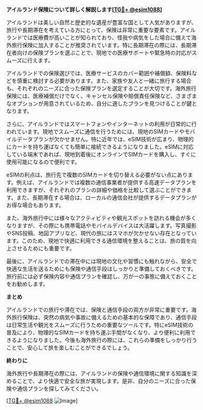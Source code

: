 **アイルランド保険について詳しく解説します[[TG💪+ @esim1088](https://t.me/s/esim1088)]**

アイルランドは美しい自然と歴史的な遺産が豊富な国として人気がありますが、旅行や長期滞在を考えている方にとって、保険は非常に重要な要素です。アイルランドでは医療費が高いことが知られており、怪我や病気をした場合に備えて海外旅行保険に加入することが推奨されています。特に長期滞在の際には、長期滞在者向けの保険プランを選ぶことで、現地での医療サポートや緊急時の対応がスムーズに行えます。

アイルランドでの保険選びでは、医療サービスのカバー範囲や補償額、保険料などを慎重に検討する必要があります。また、家族や友人と一緒に旅行する場合も、それぞれのニーズに合った保険プランを選定することが大切です。海外旅行保険には、医療補償だけでなく、キャンセル保険や賠償責任保険など、さまざまなオプションが用意されているため、自分に適したプランを見つけることが鍵となります。

さらに、アイルランドではスマートフォンやインターネットの利用が日常的に行われています。現地でスムーズに通信を行うためには、現地のSIMカードやモバイルデータプランが欠かせません。特に近年では、eSIM技術が広まり、物理的にカードを持ち運ばなくても簡単に接続できるようになりました。eSIMに対応している端末であれば、現地到着後にオンラインでSIMカードを購入し、すぐに使用可能になるので便利です。

eSIMの利点は、旅行先で複数のSIMカードを切り替える必要がない点にあります。例えば、アイルランドでは複数の通信事業者が提供する高速データプランを利用できますが、それぞれのプランの詳細や価格を比較して選ぶことができます。また、長期滞在する場合は、ローカルの通信会社が提供するデータプランがお得な場合もあります。

また、海外旅行中には様々なアクティビティや観光スポットを訪れる機会が多くなりますが、その際にも携帯電話やモバイルデバイスは大活躍します。写真撮影やSNS投稿、地図アプリなど、現代の旅にはスマホが欠かせない存在となっています。このため、現地で快適に利用できる通信環境を整えることは、旅の質を向上させるためにも重要です。

最後に、アイルランドでの滞在中には現地の文化や習慣にも触れながら、安全で快適な生活を送るためにも保険や通信手段はしっかりと準備しておくべきです。旅行前には必ず保険内容や通信プランを確認し、万が一の事態に備えておくことをお勧めします。

**まとめ**

アイルランドでの旅行や滞在では、保険と通信手段の両方が非常に重要です。海外旅行保険は、突然の病気や事故に備えるための基本的な保障であり、通信手段は日常生活や観光をスムーズに行うための重要なツールです。特にeSIM技術の普及により、物理的なSIMカードを持ち運ぶ手間がなくなり、より便利に利用できるようになりました。今後も海外旅行の際には、これらの準備をしっかり行うことで、安心して旅を楽しむことができるでしょう。

**終わりに**

海外旅行や長期滞在の際には、アイルランドの保険や通信環境に関する知識を深めることで、より快適で安全な旅が実現します。是非、自分のニーズに合った保険や通信プランを探してみてください。

[[TG💪+ @esim1088](https://t.me/s/esim1088) ![Image](https://i.postimg.cc/Y0z9fWf4/image.png)]